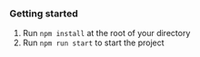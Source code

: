 ### Getting started

1. Run `npm install` at the root of your directory
2. Run `npm run start` to start the project
